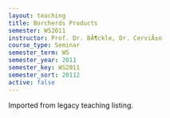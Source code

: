 ```yaml
---
layout: teaching
title: Borcherds Products
semester: WS2011
instructor: Prof. Dr. BÃ¶ckle, Dr. CerviÃ±o
course_type: Seminar
semester_term: WS
semester_year: 2011
semester_key: WS2011
semester_sort: 20112
active: false
---
```

Imported from legacy teaching listing.
